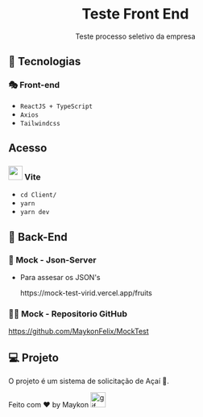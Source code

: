 <h1 align="center"> Teste Front End </h1>

<p align="center">
Teste processo seletivo da empresa<br/>
</p>

## 🧭 Tecnologias

### 🎭 Front-end
+ `ReactJS + TypeScript`
+ `Axios`
+ `Tailwindcss`


## Acesso

### <img src="https://vitejs.dev/logo.svg" width="28px"/> Vite

+ `cd Client/`
+ `yarn`
+ `yarn dev`


## 🧰 Back-End 
### 💾 Mock - Json-Server

+ Para assesar os JSON's 
  <p>https://mock-test-virid.vercel.app/fruits</p>


### 🐱‍👤 Mock - Repositorio GitHub

https://github.com/MaykonFelix/MockTest

## 💻 Projeto

O projeto é um sistema de solicitação de Açaí 🍨.

Feito com ♥ by Maykon <img src="https://github.com/abdoachhoubi/abdoachhoubi/blob/main/gifs/Hi.gif" width="30" alt="gif" />
